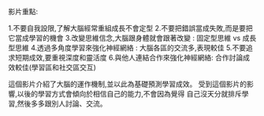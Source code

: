影片重點:

1.不要自我設限,了解大腦經常重組成長不會定型
2.不要把錯誤當成失敗,而是要把它當成學習的機會
3.改變思維信念,大腦跟身體就會跟著改變 : 固定型思維 vs 成長型思維
4.透過多角度學習來強化神經網絡 : 大腦各區的交流多,表現較佳
5.不要追求短期成效,要重視深度和靈活度
6.與他人連結合作來強化神經網絡: 合作討論成效較佳(學習區和社交區交互)

這個影片介紹了大腦的運作機制,並以此為基礎預測學習成效。
受到這個影片的影響,以後的學習方式會傾向於相信自己的能力,不會因為覺得
自己沒天分就排斥學習,然後多多跟別人討論、交流。